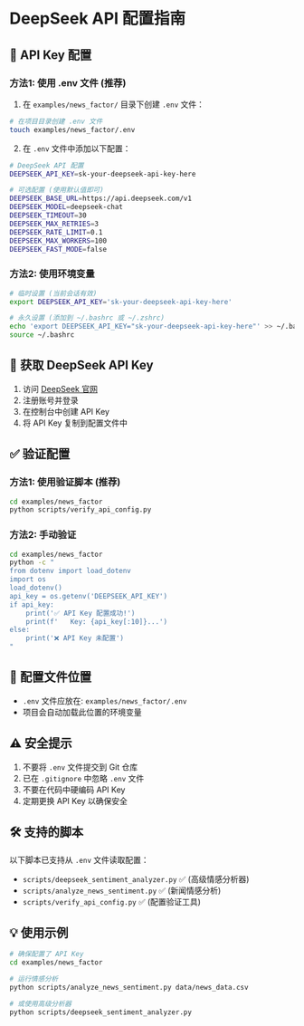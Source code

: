 # DeepSeek API 配置指南

## 🔑 API Key 配置

### 方法1: 使用 .env 文件 (推荐)

1. 在 `examples/news_factor/` 目录下创建 `.env` 文件：

```bash
# 在项目目录创建 .env 文件
touch examples/news_factor/.env
```

2. 在 `.env` 文件中添加以下配置：

```bash
# DeepSeek API 配置
DEEPSEEK_API_KEY=sk-your-deepseek-api-key-here

# 可选配置 (使用默认值即可)
DEEPSEEK_BASE_URL=https://api.deepseek.com/v1
DEEPSEEK_MODEL=deepseek-chat
DEEPSEEK_TIMEOUT=30
DEEPSEEK_MAX_RETRIES=3
DEEPSEEK_RATE_LIMIT=0.1
DEEPSEEK_MAX_WORKERS=100
DEEPSEEK_FAST_MODE=false
```

### 方法2: 使用环境变量

```bash
# 临时设置 (当前会话有效)
export DEEPSEEK_API_KEY='sk-your-deepseek-api-key-here'

# 永久设置 (添加到 ~/.bashrc 或 ~/.zshrc)
echo 'export DEEPSEEK_API_KEY="sk-your-deepseek-api-key-here"' >> ~/.bashrc
source ~/.bashrc
```

## 🚀 获取 DeepSeek API Key

1. 访问 [DeepSeek 官网](https://platform.deepseek.com/)
2. 注册账号并登录
3. 在控制台中创建 API Key
4. 将 API Key 复制到配置文件中

## ✅ 验证配置

### 方法1: 使用验证脚本 (推荐)

```bash
cd examples/news_factor
python scripts/verify_api_config.py
```

### 方法2: 手动验证

```bash
cd examples/news_factor
python -c "
from dotenv import load_dotenv
import os
load_dotenv()
api_key = os.getenv('DEEPSEEK_API_KEY')
if api_key:
    print('✅ API Key 配置成功!')
    print(f'   Key: {api_key[:10]}...')
else:
    print('❌ API Key 未配置')
"
```

## 📁 配置文件位置

- `.env` 文件应放在: `examples/news_factor/.env`
- 项目会自动加载此位置的环境变量

## ⚠️ 安全提示

1. 不要将 `.env` 文件提交到 Git 仓库
2. 已在 `.gitignore` 中忽略 `.env` 文件
3. 不要在代码中硬编码 API Key
4. 定期更换 API Key 以确保安全

## 🛠️ 支持的脚本

以下脚本已支持从 `.env` 文件读取配置：

- `scripts/deepseek_sentiment_analyzer.py` ✅ (高级情感分析器)
- `scripts/analyze_news_sentiment.py` ✅ (新闻情感分析)
- `scripts/verify_api_config.py` ✅ (配置验证工具)

## 💡 使用示例

```bash
# 确保配置了 API Key
cd examples/news_factor

# 运行情感分析
python scripts/analyze_news_sentiment.py data/news_data.csv

# 或使用高级分析器
python scripts/deepseek_sentiment_analyzer.py
``` 